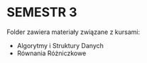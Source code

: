 # SEMESTR 3

Folder zawiera materiały związane z kursami:
- Algorytmy i Struktury Danych
- Równania Różniczkowe

